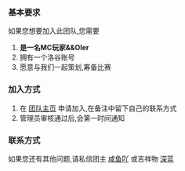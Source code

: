### 基本要求

如果您想要加入此团队,您需要

1. **是一名MC玩家&&OIer**
2. 拥有一个洛谷账号
3. 愿意与我们一起策划,筹备比赛

### 加入方式

1. 在 [团队主页](https://www.luogu.com.cn/team/38100) 申请加入,在备注中留下自己的联系方式
2. 管理员审核通过后,会第一时间通知

### 联系方式

如果您还有其他问题,请私信团主 [咸鱼吖](https://www.luogu.com.cn/user/428690) 或吉祥物 [深蓝](https://www.luogu.com.cn/user/421934) 

